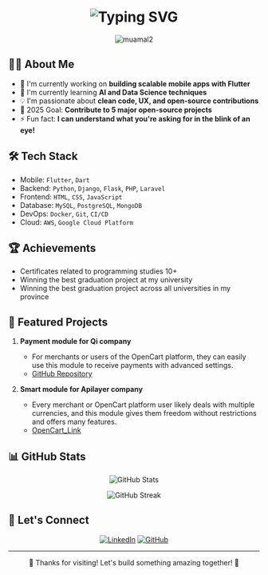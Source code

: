 <h1 align="center">
  <img src="https://readme-typing-svg.herokuapp.com?font=Fira+Code&size=30&duration=3000&pause=1000&color=2F81F7&center=true&vCenter=true&width=435&lines=Hello%2C+I'm+Muamal;Software+Engineer;Flutter+%7C+Python+%7C+PHP" alt="Typing SVG" />
</h1>

<p align="center">
  <img src="https://komarev.com/ghpvc/?username=muamal2&label=Profile%20views&color=0e75b6&style=flat" alt="muamal2" />
</p>

## 👨‍💻 About Me

- 🔭 I'm currently working on **building scalable mobile apps with Flutter**
- 🌱 I'm currently learning **AI and Data Science techniques**
- 💡 I'm passionate about **clean code, UX, and open-source contributions**
- 🎯 2025 Goal: **Contribute to 5 major open-source projects**
- ⚡ Fun fact: **I can understand what you're asking for in the blink of an eye!**

## 🛠 Tech Stack

- Mobile: `Flutter`, `Dart`
- Backend: `Python`, `Django`, `Flask`, `PHP`, `Laravel`
- Frontend: `HTML`, `CSS`, `JavaScript`
- Database: `MySQL`, `PostgreSQL`, `MongoDB`
- DevOps: `Docker`, `Git`, `CI/CD`
- Cloud: `AWS`, `Google Cloud Platform`

## 🏆 Achievements

- Certificates related to programming studies 10+
- Winning the best graduation project at my university
- Winning the best graduation project across all universities in my province

## 🚀 Featured Projects

1. **Payment module for Qi company**
   - For merchants or users of the OpenCart platform, they can easily use this module to receive payments with advanced settings.
   - [GitHub Repository](https://github.com/muamal2/tasdid_module_opencart3.x.x)

2. **Smart module for Apilayer company**
   - Every merchant or OpenCart platform user likely deals with multiple currencies, and this module gives them freedom without restrictions and offers many features.
   - [OpenCart_Link](https://www.opencart.com/index.php?route=marketplace/extension/info&extension_id=44810&filter_member=Muamal%20Helali)


## 📊 GitHub Stats

<p align="center">
  <img src="https://github-readme-stats.vercel.app/api?username=muamal2&show_icons=true&theme=github_dark" alt="GitHub Stats" />
</p>

<p align="center">
  <img src="https://github-readme-streak-stats.herokuapp.com/?user=muamal2&theme=github-dark-blue" alt="GitHub Streak" />
</p>

## 🤝 Let's Connect

<p align="center">
  <a href="https://linkedin.com/in/muamal-hilali-6606542b3"><img src="https://img.shields.io/badge/LinkedIn-0077B5?style=for-the-badge&logo=linkedin&logoColor=white" alt="LinkedIn"/></a>
  <a href="https://github.com/muamal2"><img src="https://img.shields.io/badge/GitHub-100000?style=for-the-badge&logo=github&logoColor=white" alt="GitHub"/></a>
</p>

---

<p align="center">💖 Thanks for visiting! Let's build something amazing together! 💖</p>
